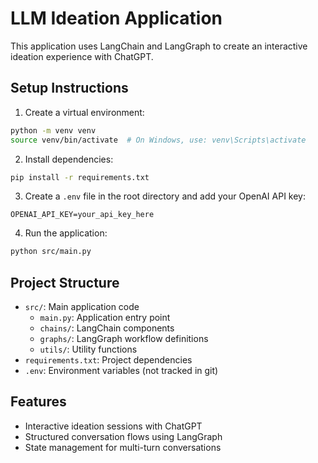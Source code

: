 # LLM Ideation Application

This application uses LangChain and LangGraph to create an interactive ideation experience with ChatGPT.

## Setup Instructions

1. Create a virtual environment:
```bash
python -m venv venv
source venv/bin/activate  # On Windows, use: venv\Scripts\activate
```

2. Install dependencies:
```bash
pip install -r requirements.txt
```

3. Create a `.env` file in the root directory and add your OpenAI API key:
```
OPENAI_API_KEY=your_api_key_here
```

4. Run the application:
```bash
python src/main.py
```

## Project Structure

- `src/`: Main application code
  - `main.py`: Application entry point
  - `chains/`: LangChain components
  - `graphs/`: LangGraph workflow definitions
  - `utils/`: Utility functions
- `requirements.txt`: Project dependencies
- `.env`: Environment variables (not tracked in git)

## Features

- Interactive ideation sessions with ChatGPT
- Structured conversation flows using LangGraph
- State management for multi-turn conversations 